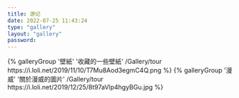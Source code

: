 ```yaml
---
title: 游记
date: 2022-07-25 11:43:24
type: "gallery"
layout: "gallery"
password:
---
```


<!-- name：圖庫名字
description：圖庫描述
link：連接到對應相冊的地址
img-url：圖庫封面的地址 -->

<div class="gallery-group-main">
<!-- {% galleryGroup name description link img-url %} -->
{% galleryGroup '壁紙' '收藏的一些壁紙' /Gallery/tour https://i.loli.net/2019/11/10/T7Mu8Aod3egmC4Q.png %}
{% galleryGroup '漫威' '關於漫威的圖片' /Gallery/tour https://i.loli.net/2019/12/25/8t97aVlp4hgyBGu.jpg %}
</div>
